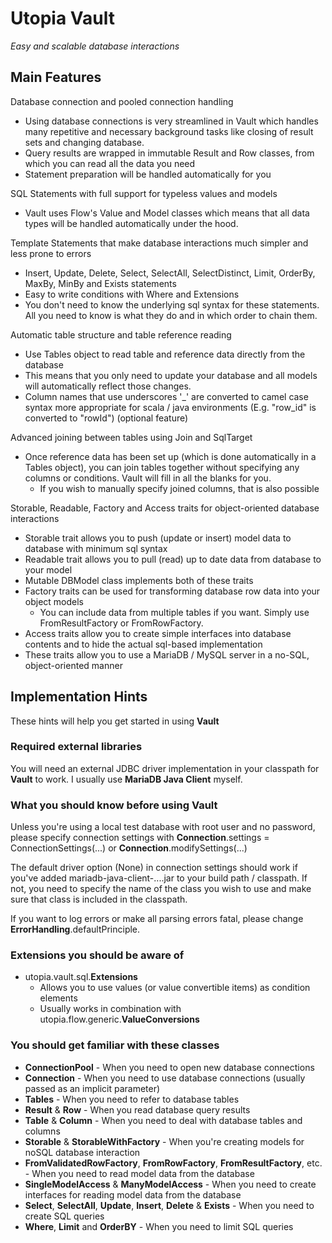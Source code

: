 # Utopia Vault
*Easy and scalable database interactions*

## Main Features
Database connection and pooled connection handling
- Using database connections is very streamlined in Vault which handles many repetitive and necessary
background tasks like closing of result sets and changing database.
- Query results are wrapped in immutable Result and Row classes, from which you can read all the data you need
- Statement preparation will be handled automatically for you

SQL Statements with full support for typeless values and models
- Vault uses Flow's Value and Model classes which means that all data types will be handled automatically
under the hood.

Template Statements that make database interactions much simpler and less prone to errors
- Insert, Update, Delete, Select, SelectAll, SelectDistinct, Limit, OrderBy, MaxBy, MinBy and Exists statements
- Easy to write conditions with Where and Extensions
- You don't need to know the underlying sql syntax for these statements. All you need to know is what they do and
in which order to chain them.

Automatic table structure and table reference reading
- Use Tables object to read table and reference data directly from the database
- This means that you only need to update your database and all models will automatically reflect those changes.
- Column names that use underscores '_' are converted to camel case syntax more appropriate for scala / java
environments (E.g. "row_id" is converted to "rowId") (optional feature)

Advanced joining between tables using Join and SqlTarget
- Once reference data has been set up (which is done automatically in a Tables object), you can join tables
together without specifying any columns or conditions. Vault will fill in all the blanks for you.
    - If you wish to manually specify joined columns, that is also possible

Storable, Readable, Factory and Access traits for object-oriented database interactions
- Storable trait allows you to push (update or insert) model data to database with minimum sql syntax
- Readable trait allows you to pull (read) up to date data from database to your model
- Mutable DBModel class implements both of these traits
- Factory traits can be used for transforming database row data into your object models
    - You can include data from multiple tables if you want. Simply use FromResultFactory or FromRowFactory.
- Access traits allow you to create simple interfaces into database contents and to hide the actual sql-based
implementation
- These traits allow you to use a MariaDB / MySQL server in a no-SQL, object-oriented manner

## Implementation Hints
These hints will help you get started in using **Vault**

### Required external libraries
You will need an external JDBC driver implementation in your classpath for **Vault** to work. I usually use
**MariaDB Java Client** myself.

### What you should know before using Vault
Unless you're using a local test database with root user and no password, please specify connection settings
with **Connection**.settings = ConnectionSettings(...) or **Connection**.modifySettings(...)

The default driver option (None) in connection settings should work if you've added mariadb-java-client-....jar
to your build path / classpath. If not, you need to specify the name of the class you wish to use and make
sure that class is included in the classpath.

If you want to log errors or make all parsing errors fatal, please change **ErrorHandling**.defaultPrinciple.

### Extensions you should be aware of
- utopia.vault.sql.**Extensions**
    - Allows you to use values (or value convertible items) as condition elements
    - Usually works in combination with utopia.flow.generic.**ValueConversions**

### You should get familiar with these classes
- **ConnectionPool** - When you need to open new database connections
- **Connection** - When you need to use database connections (usually passed as an implicit parameter)
- **Tables** - When you need to refer to database tables
- **Result** & **Row** - When you read database query results
- **Table** & **Column** - When you need to deal with database tables and columns
- **Storable** & **StorableWithFactory** - When you're creating models for noSQL database interaction
- **FromValidatedRowFactory**, **FromRowFactory**, **FromResultFactory**, etc. -
  When you need to read model data from the database
- **SingleModelAccess** & **ManyModelAccess** - When you need to create interfaces for
  reading model data from the database
- **Select**, **SelectAll**, **Update**, **Insert**, **Delete** & **Exists** - When you need to create SQL queries
- **Where**, **Limit** and **OrderBY** - When you need to limit SQL queries
